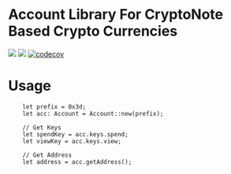 # Account Library For CryptoNote Based Crypto Currencies


[![](https://travis-ci.com/cryptonote/account.svg?branch=master)](https://travis-ci.com/cryptonote/account)
[![](https://img.shields.io/crates/v/cryptonote-account.svg)](https://crates.io/crates/cryptonote-account)
[![codecov](https://codecov.io/gh/cryptonote/account/branch/master/graph/badge.svg)](https://codecov.io/gh/cryptonote/account)



# Usage

```
    let prefix = 0x3d;
    let acc: Account = Account::new(prefix);

    // Get Keys
    let spendKey = acc.keys.spend;
    let viewKey = acc.keys.view;

    // Get Address
    let address = acc.getAddress();
```